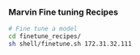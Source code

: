 ### Marvin Fine tuning Recipes

```bash
# Fine tune a model
cd finetune_recipes/
sh shell/finetune.sh 172.31.32.111
```

